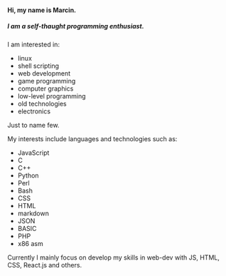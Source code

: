 #### Hi, my name is Marcin.  
##### I am a self-thaught programming enthusiast.  


I am interested in:  
- linux  
- shell scripting
- web development  
- game programming  
- computer graphics  
- low-level programming  
- old technologies  
- electronics  

Just to name few. 

My interests include languages and technologies such as: 
- JavaScript  
- C  
- C++  
- Python  
- Perl  
- Bash  
- CSS  
- HTML  
- markdown  
- JSON  
- BASIC  
- PHP  
- x86 asm    

Currently I mainly focus on develop my skills in web-dev with JS, HTML, CSS, React.js and others.  
